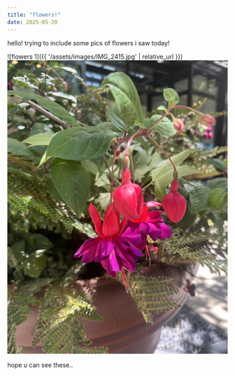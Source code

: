 ```yaml
---
title: "flowers!"
date: 2025-05-20
---
```

hello! trying to include some pics of flowers i saw today!

![flowers 1]({{ '/assets/images/IMG_2415.jpg' | relative_url }})
![flowers 2](/assets/images/IMG_2416.jpg)

hope u can see these..
